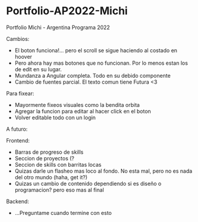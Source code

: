 # Portfolio-AP2022-Michi
 Portfolio Michi - Argentina Programa 2022
 
Cambios:
- El boton funciona!... pero el scroll se sigue haciendo al costado en hoover
- Pero ahora hay mas botones que no funcionan. Por lo menos estan los de edit en su lugar.
- Mundanza a Angular completa. Todo en su debido componente
- Cambio de fuentes parcial. El texto comun tiene Futura <3

Para fixear: 
- Mayormente fixeos visuales como la bendita orbita
- Agregar la funcion para editar al hacer click en el boton
- Volver editable todo con un login

A futuro:

Frontend:
- Barras de progreso de skills
- Seccion de proyectos (?
- Seccion de skills con barritas locas
- Quizas darle un flasheo mas loco al fondo. No esta mal, pero no es nada del otro mundo (haha, get it?)
- Quizas un cambio de contenido dependiendo si es diseño o programacion? pero eso mas al final

Backend:
- ...Preguntame cuando termine con esto
